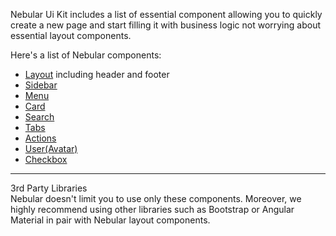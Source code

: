 Nebular Ui Kit includes a list of essential component allowing you to quickly create a new page and start filling it with business logic not worrying about essential layout components.

Here's a list of Nebular components:

- [Layout](#/docs/components/layout) including header and footer
- [Sidebar](#/docs/components/sidebar)
- [Menu](#/docs/components/menu)
- [Card](#/docs/components/card)
- [Search](#/docs/components/search)
- [Tabs](#/docs/components/tabs)
- [Actions](#/docs/components/actions)
- [User(Avatar)](#/docs/components/user-avatar)
- [Checkbox](#/docs/components/checkbox)
<hr class="section-end">

<div class="note note-success">
  <div class="note-title">3rd Party Libraries</div>
  <div class="note-body">
    Nebular doesn't limit you to use only these components. Moreover, we highly recommend using other libraries such as Bootstrap or Angular Material in pair with Nebular layout components.
  </div>
</div>
